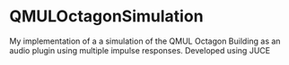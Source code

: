 # QMULOctagonSimulation
My implementation of a  a simulation of the QMUL Octagon Building as an audio plugin using multiple impulse responses. Developed using JUCE
